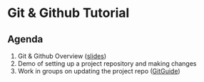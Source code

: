 # Git & Github Tutorial 

## Agenda

1. Git & Github Overview ([slides](https://docs.google.com/presentation/d/17h4m6gTG8mRfWaQR3nOn6LPR3hQdCgWzH2hPzpCtyFU/edit?usp=sharing))
2. Demo of setting up a project repository and making changes 
3. Work in groups on updating the project repo ([GitGuide](https://github.com/oceanhackweek/ohw19-tutorial-github/blob/master/GitGuide.md))
